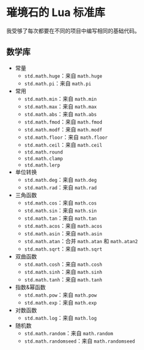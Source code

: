 # 璀境石的 Lua 标准库

我受够了每次都要在不同的项目中编写相同的基础代码。

## 数学库

* 常量
    * `std.math.huge`：来自 `math.huge`
    * `std.math.pi`：来自 `math.pi`
* 常用
    * `std.math.min`：来自 `math.min`
    * `std.math.max`：来自 `math.max`
    * `std.math.abs`：来自 `math.abs`
    * `std.math.fmod`：来自 `math.fmod`
    * `std.math.modf`：来自 `math.modf`
    * `std.math.floor`：来自 `math.floor`
    * `std.math.ceil`：来自 `math.ceil`
    * `std.math.round`
    * `std.math.clamp`
    * `std.math.lerp`
* 单位转换
    * `std.math.deg`：来自 `math.deg`
    * `std.math.rad`：来自 `math.rad`
* 三角函数
    * `std.math.cos`：来自 `math.cos`
    * `std.math.sin`：来自 `math.sin`
    * `std.math.tan`：来自 `math.tan`
    * `std.math.acos`：来自 `math.acos`
    * `std.math.asin`：来自 `math.asin`
    * `std.math.atan`：合并 `math.atan` 和 `math.atan2`
    * `std.math.sqrt`：来自 `math.sqrt`
* 双曲函数
    * `std.math.cosh`：来自 `math.cosh`
    * `std.math.sinh`：来自 `math.sinh`
    * `std.math.tanh`：来自 `math.tanh`
* 指数&幂函数
    * `std.math.pow`：来自 `math.pow`
    * `std.math.exp`：来自 `math.exp`
* 对数函数
    * `std.math.log`：来自 `math.log`
* 随机数
    * `std.math.random`：来自 `math.random`
    * `std.math.randomseed`：来自 `math.randomseed`
